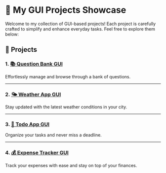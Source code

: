 
# 🌟 My GUI Projects Showcase

Welcome to my collection of GUI-based projects! Each project is carefully crafted to simplify and enhance everyday tasks. Feel free to explore them below:

## 🚀 Projects

### 1. [📚 Question Bank GUI](https://dhruvsinghmalik.github.io/question_bank-Gui/)  
Effortlessly manage and browse through a bank of questions.

---

### 2. [🌤 Weather App GUI](https://dhruvsinghmalik.github.io/Weather-Gui/)  
Stay updated with the latest weather conditions in your city.

---

### 3. [📝 Todo App GUI](https://dhruvsinghmalik.github.io/Todo-Gui/)  
Organize your tasks and never miss a deadline.

---

### 4. [💰 Expense Tracker GUI](https://dhruvsinghmalik.github.io/Expenses_traker-Gui/)  
Track your expenses with ease and stay on top of your finances.

